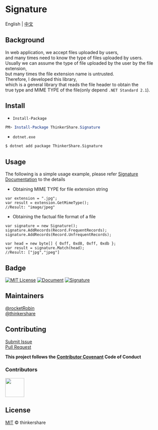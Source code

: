 # Signature

English | [中文](README-zh-Hans.md)
## Background
In web application, we accept files uploaded by users,  
and many times need to know the type of files uploaded by users.  
Usually we can assume the type of file uploaded by the user by the file extension,  
but many times the file extension name is untrusted.  
Therefore, I developed this library,  
which is a general library that reads the file header to obtain the  
true type and MIME TYPE of the file(only depend `.NET Standard 2.1`).

## Install
* `Install-Package`
```powershell
PM> Install-Package ThinkerShare.Signature
```

* `dotnet.exe`
```bash
$ dotnet add package ThinkerShare.Signature
```

## Usage
The following is a simple usage example, please refer [Signature Documentation](https://thinkershare.com/project/signature) to the details

+ Obtaining MIME TYPE for file extension string
```CSharp
var extension = ".jpg";
var result = extension.GetMimeType();
//Result: "image/jpeg"
```

+ Obtaining the factual file format of a file
```CSharp
var signature = new Signature();
signature.AddRecords(Record.FrequentRecords);
signature.AddRecords(Record.UnfrequentRecords);

var head = new byte[] { 0xff, 0xd8, 0xff, 0xdb };
var result = signature.Match(head);
//Result: ["jpg","jpeg"]
```

## Badge
[![MIT License](https://img.shields.io/badge/License-MIT-green)](https://github.com/thinkershare/owner-signature/blob/master/LICENSE)
[![Document](https://img.shields.io/badge/Document-Signature-orange)](https://thinkershare.com/project/signature)
[![Signature](https://img.shields.io/badge/NuGet-1.0.0-blue)](https://www.nuget.org/packages/thinkershare.signature)

## Maintainers
[@rocketRobin](https://github.com/rocketRobin)  
[@thinkershare](https://github.com/thinkershare)

## Contributing
[Submit Issue](contributing.md)  
[Pull Request](contributing.md)  

**This project follows the [Contributor Covenant](http://contributor-covenant.org/version/1/3/0/) Code of Conduct**  

### Contributors
<img height="60" src="https://thinkershare.com/storage/project/signature/contributors.png" />

## License
[MIT](LICENSE) © thinkershare
